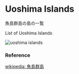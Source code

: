Uoshima Islands 
===============

魚島群島の島の一覧

List of Uoshima Islands 


![uoshima islands]()

### Reference

[wikipedia: 魚島群島](https://ja.wikipedia.org/wiki/Category:%E9%AD%9A%E5%B3%B6%E7%BE%A4%E5%B3%B6)
